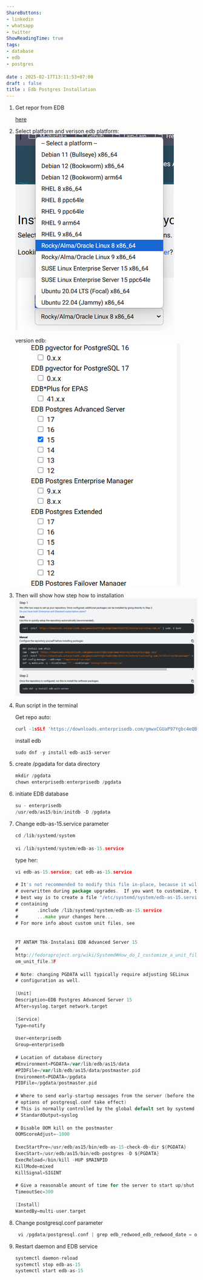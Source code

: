 ```yaml
---
ShareButtons:
- linkedin
- whatsapp
- twitter
ShowReadingTime: true
tags:
- database
- edb
- postgres

date : 2025-02-17T13:11:53+07:00
draft : false
title : Edb Postgres Installation
---
```



1. Get repor from EDB

    [here](https://www.enterprisedb.com/repos)

2. Select platform and verison edb
    platform:
    ![img](./image0.png)

    version edb:
    ![img](./image1.png)
3. Then will show how step how to installation
    ![img](./image3.png)

4. Run script in the terminal

    Get repo auto:
    ```go
    curl -1sSLf 'https://downloads.enterprisedb.com/gmwxCGUaP97Ygbc4eQB7x8mo7kSVzT9I/enterprise/setup.rpm.sh' | sudo -E bash
    ````

    install edb
    ```go
    sudo dnf -y install edb-as15-server
    ```

5. create /pgadata for data directory

    ```go
    mkdir /pgdata
    chown enterprisedb:enterprisedb /pgdata 
    ```

6. initiate EDB database

    ```go
    su - enterprisedb
    /usr/edb/as15/bin/initdb -D /pgdata 
    ```

7. Change edb-as-15.service parameter 

    ```go
    cd /lib/systemd/system 

    vi /lib/systemd/system/edb-as-15.service
    ```
    
    type her:
    ```go   
    vi edb-as-15.service; cat edb-as-15.service 

    # It's not recommended to modify this file in-place, because it will be 
    # overwritten during package upgrades.  If you want to customize, the 
    # best way is to create a file "/etc/systemd/system/edb-as-15.service", 
    # containing 
    #       .include /lib/systemd/system/edb-as-15.service 
    #       ...make your changes here... 
    # For more info about custom unit files, see 
          
    
    PT ANTAM Tbk-Instalasi EDB Advanced Server 15                                                                                                                     19 
    # 
    http://fedoraproject.org/wiki/Systemd#How_do_I_customize_a_unit_file.2F_add_a_cust
    om_unit_file.3F 
    
    # Note: changing PGDATA will typically require adjusting SELinux 
    # configuration as well. 
    
    [Unit] 
    Description=EDB Postgres Advanced Server 15 
    After=syslog.target network.target 
    
    [Service] 
    Type=notify 
    
    User=enterprisedb 
    Group=enterprisedb 
    
    # Location of database directory 
    #Environment=PGDATA=/var/lib/edb/as15/data 
    #PIDFile=/var/lib/edb/as15/data/postmaster.pid 
    Environment=PGDATA=/pgdata 
    PIDFile=/pgdata/postmaster.pid 
    
    # Where to send early-startup messages from the server (before the logging 
    # options of postgresql.conf take effect) 
    # This is normally controlled by the global default set by systemd 
    # StandardOutput=syslog 
    
    # Disable OOM kill on the postmaster 
    OOMScoreAdjust=-1000 
    
    ExecStartPre=/usr/edb/as15/bin/edb-as-15-check-db-dir ${PGDATA} 
    ExecStart=/usr/edb/as15/bin/edb-postgres -D ${PGDATA} 
    ExecReload=/bin/kill -HUP $MAINPID 
    KillMode=mixed 
    KillSignal=SIGINT 
    
    # Give a reasonable amount of time for the server to start up/shut down 
    TimeoutSec=300 
    
    [Install] 
    WantedBy=multi-user.target 
    ```

8. Change postgresql.conf parameter

    ```go
     vi /pgdata/postgresql.conf | grep edb_redwood_edb_redwood_date = off
    ```

9. Restart daemon and EDB service 

    ```go
    systemctl daemon-reload 
    systemctl stop edb-as-15 
    systemctl start edb-as-15 
    ```